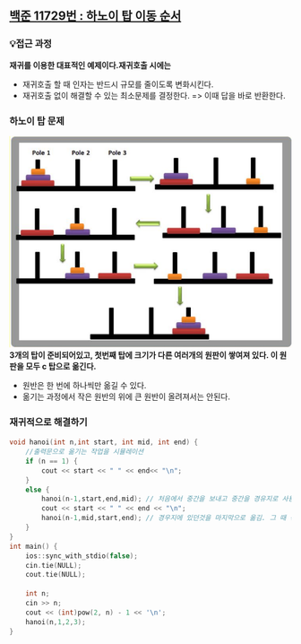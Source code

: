 ## [백준 11729번 : 하노이 탑 이동 순서](https://www.acmicpc.net/problem/11729)
### 💡접근 과정
**재귀를 이용한 대표적인 예제이다.재귀호출 시에는**
- 재귀호출 할 때 인자는 반드시 규모를 줄이도록 변화시킨다.  
- 재귀호출 없이 해결할 수 있는 최소문제를 결정한다. => 이때 답을 바로 반환한다.  
### 하노이 탑 문제
![하노이 탑의 이동순서](https://github.com/euichanhwang/algorithm/blob/main/img/%ED%95%98%EB%85%B8%EC%9D%B4%20%ED%83%91%EC%9D%98%20%EC%9D%B4%EB%8F%99%EC%88%9C%EC%84%9C.png)  
**3개의 탑이 준비되어있고, 첫번째 탑에 크기가 다른 여러개의 원판이 쌓여져 있다. 이 원판을 모두 c 탑으로 옮긴다.**  
- 원반은 한 번에 하나씩만 옮길 수 있다.  
- 옮기는 과정에서 작은 원반의 위에 큰 원반이 올려져서는 안된다.  
### 재귀적으로 해결하기
                                                         
```c++
void hanoi(int n,int start, int mid, int end) {
    //출력문으로 옮기는 작업을 시뮬레이션
    if (n == 1) {
        cout << start << " " << end<< "\n";
    }
    else {
        hanoi(n-1,start,end,mid); // 처음에서 중간을 보내고 중간을 경유지로 사용
        cout << start << " " << end << "\n";
        hanoi(n-1,mid,start,end); // 경우지에 있던것을 마지막으로 옮김. 그 때 경유지로 중간 사용
    }
}
int main() {
    ios::sync_with_stdio(false);
    cin.tie(NULL);
    cout.tie(NULL);

    int n;
    cin >> n;
    cout << (int)pow(2, n) - 1 << '\n';
    hanoi(n,1,2,3);
}

```  

